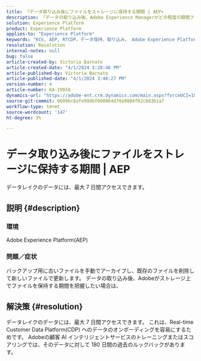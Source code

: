 ```yaml
---
title: 「データ取り込み後にファイルをストレージに保持する期間 | AEP»
description: 「データの取り込み後、Adobe Experience Managerがどの程度の期間ファイルをストレージに保持しているかを学びます。」
solution: Experience Platform
product: Experience Platform
applies-to: "Experience Platform"
keywords: "KCS, AEP, RTCDP，データ保持，取り込み， Adobe Experience Platform,Experience Platform，データレイク"
resolution: Resolution
internal-notes: null
bug: false
article-created-by: Victoria Barnato
article-created-date: "4/1/2024 3:28:46 PM"
article-published-by: Victoria Barnato
article-published-date: "4/1/2024 3:46:27 PM"
version-number: 4
article-number: KA-19958
dynamics-url: "https://adobe-ent.crm.dynamics.com/main.aspx?forceUCI=1&pagetype=entityrecord&etn=knowledgearticle&id=d33f0185-3cf0-ee11-904b-6045bd04ed02"
source-git-commit: 0b99bc8afe99dbf608064d70a9884f82cb83b1a7
workflow-type: tm+mt
source-wordcount: '147'
ht-degree: 3%

---
```


# データ取り込み後にファイルをストレージに保持する期間 | AEP


データレイクのデータには、最大 7 日間アクセスできます。

## 説明 {#description}


### <b>環境</b>

Adobe Experience Platform(AEP)

### <b>問題／症状</b>

バックアップ用に古いファイルを手動でアーカイブし、既存のファイルを削除して新しいファイルで更新します。 データの取り込み後、Adobeがストレージ上でファイルを保持する期間を把握したい場合は、




## 解決策 {#resolution}


データレイクのデータには、最大 7 日間アクセスできます。 これは、Real-time Customer Data Platform(CDP) へのデータのオンボーディングを容易にするためです。 Adobeの顧客 AI インテリジェントサービスのトレーニングまたはスコアリングでは、そのデータに対して 180 日間の過去のルックバックがあります。
